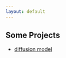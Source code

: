 ```yaml
---
layout: default
---
```


## Some Projects

 - [diffusion model](https://piantedosi.github.io/diffusion_model/)

